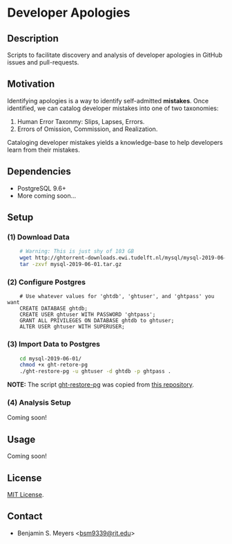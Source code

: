# Developer Apologies

## Description

Scripts to facilitate discovery and analysis of developer apologies in GitHub issues and pull-requests.

## Motivation

Identifying apologies is a way to identify self-admitted **mistakes**. Once identified, we can catalog developer mistakes into one of two taxonomies:

1. Human Error Taxonmy: Slips, Lapses, Errors.
2. Errors of Omission, Commission, and Realization.

Cataloging developer mistakes yields a knowledge-base to help developers learn from their mistakes.

## Dependencies

- PostgreSQL 9.6+
- More coming soon...

## Setup

### (1) Download Data

``` bash
    # Warning: This is just shy of 103 GB
    wget http://ghtorrent-downloads.ewi.tudelft.nl/mysql/mysql-2019-06-01.tar.gz
    tar -zxvf mysql-2019-06-01.tar.gz
```

### (2) Configure Postgres

``` psql
    # Use whatever values for 'ghtdb', 'ghtuser', and 'ghtpass' you want
    CREATE DATABASE ghtdb;
    CREATE USER ghtuser WITH PASSWORD 'ghtpass';
    GRANT ALL PRIVILEGES ON DATABASE ghtdb to ghtuser;
    ALTER USER ghtuser WITH SUPERUSER;
```

### (3) Import Data to Postgres

``` bash
    cd mysql-2019-06-01/
    chmod +x ght-retore-pg
    ./ght-restore-pg -u ghtuser -d ghtdb -p ghtpass .
```

**NOTE:** The script [ght-restore-pg](ght-restore-pg) was copied from [this repository](https://github.com/gousiosg/github-mirror/tree/master/sql).

### (4) Analysis Setup

Coming soon!

## Usage

Coming soon!

## License

[MIT License](LICENSE).

## Contact

- Benjamin S. Meyers <<bsm9339@rit.edu>>

